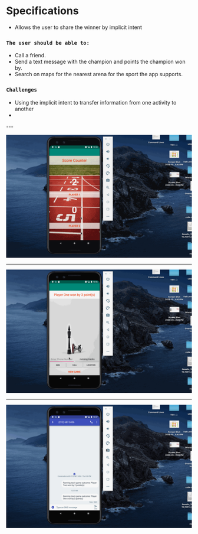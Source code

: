 # Specifications
<ul>
  <li>Allows the user to share the winner by implicit intent</li>
 </ul>
 
### `The user should be able to:`
<ul>
  <li>Call a friend.</li>
  <li>Send a text message with the champion and points the champion won by.</li>
  <li>Search on maps for the nearest arena for the sport the app supports.</li>
 </ul>
 
 ### `Challenges`
 <ul>
  <li>Using the implicit intent to transfer information from one activity to another<li>
 </ul>
---

![](score_counter1.gif)

---

![](score_counter2.gif)

---

![](score_counter3.gif)

